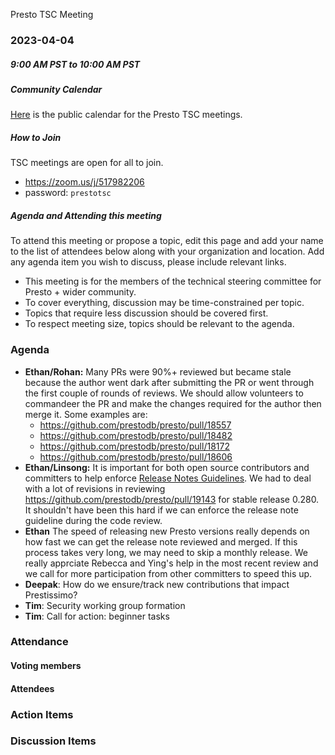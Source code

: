 Presto TSC Meeting

### 2023-04-04
##### 9:00 AM PST to 10:00 AM PST

##### Community Calendar

[Here](https://calendar.google.com/calendar/embed?src=linuxfoundation.org_vrjlva5b0u73ps75fvnv5sasi4%40group.calendar.google.com&ctz=America%2FChicago) is the public calendar for the Presto TSC meetings.

##### How to Join

TSC meetings are open for all to join.

* https://zoom.us/j/517982206
* password: `prestotsc`

##### Agenda and Attending this meeting

To attend this meeting or propose a topic, edit this page and add your name to the list of attendees below along with your organization and location. Add any agenda item you wish to discuss, please include relevant links.

* This meeting is for the members of the technical steering committee for Presto + wider community.
* To cover everything, discussion may be time-constrained per topic.
* Topics that require less discussion should be covered first.
* To respect meeting size, topics should be relevant to the agenda.

### Agenda
* **Ethan/Rohan:** Many PRs were 90%+ reviewed but became stale because the author went dark after submitting the PR or went through the first couple of rounds of reviews. We should allow volunteers to commandeer the PR and make the changes required for the author then merge it. Some examples are:
  - https://github.com/prestodb/presto/pull/18557
  - https://github.com/prestodb/presto/pull/18482
  - https://github.com/prestodb/presto/pull/18172
  - https://github.com/prestodb/presto/pull/18606
* **Ethan/Linsong:** It is important for both open source contributors and committers to help enforce [Release Notes Guidelines](https://github.com/prestodb/presto/wiki/Release-Notes-Guidelines). We had to deal with a lot of revisions in reviewing https://github.com/prestodb/presto/pull/19143 for stable release 0.280. It shouldn't have been this hard if we can enforce the release note guideline during the code review.
* **Ethan** The speed of releasing new Presto versions really depends on how fast we can get the release note reviewed and merged. If this process takes very long, we may need to skip a monthly release. We really apprciate Rebecca and Ying's help in the most recent review and we call for more participation from other committers to speed this up.
* **Deepak**: How do we ensure/track new contributions that impact Prestissimo?
* **Tim**: Security working group formation
* **Tim**: Call for action: beginner tasks

### Attendance
#### Voting members

#### Attendees

### Action Items

### Discussion Items
